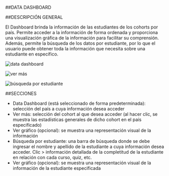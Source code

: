 ##DATA DASHBOARD

##DESCRIPCIÓN GENERAL

El Dashboard brinda la información de las estudiantes de los cohorts por país. Permite acceder a la información de forma ordenada y proporciona una visualización gráfica de la información para facilitar su comprensión. Además, permite la búsqueda de los datos por estudiante, por lo que el usuario puede obtener toda la información que necesita sobre una estudiante en específico.

![data dashboard](https://imageshack.com/a/img924/5309/te9NoX.jpg)

![ver más](https://imageshack.com/a/img922/3059/WRSQQw.jpg)


![búsqueda por estudiante](https://imageshack.com/a/img921/1568/yTQ32h.jpg)


##SECCIONES

+ Data Dashboard (está seleccionado de forma predeterminada): selección del país a cuya información desea acceder
+ Ver más: selección del cohort al que desea acceder (al hacer clic, se muestra las estadísticas generales de dicho cohort en el país especificado)
+ Ver gráfico (opcional): se muestra una representación visual de la información
+ Búsqueda por estudiante: una barra de búsqueda donde se debe ingresar el nombre y apellido de la estudiante a cuya información desea acceder. Clic > información detallada de la completitud de la estudiante en relación con cada curso, quiz, etc.
+ Ver gráfico (opcional): se muestra una representación visual de la información de la estudiante especificada



          

